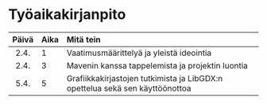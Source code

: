 # Työaikakirjanpito

| Päivä | Aika | Mitä tein  |
| :----:|:-----| :-----|
| 2.4. | 1 | Vaatimusmäärittelyä ja yleistä ideointia |
| 2.4. | 3 | Mavenin kanssa tappelemista ja projektin luontia |
| 5.4. | 5 | Grafiikkakirjastojen tutkimista ja LibGDX:n opettelua sekä sen käyttöönottoa |
